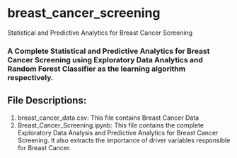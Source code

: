 # breast_cancer_screening
Statistical and Predictive Analytics for Breast Cancer Screening
### A Complete Statistical and Predictive Analytics for Breast Cancer Screening using Exploratory Data Analytics and Random Forest Classifier as the learning algorithm respectively.

## File Descriptions:
1. breast_cancer_data.csv: This file contains Breast Cancer Data
2. Breast_Cancer_Screening.ipynb: This file contains the complete Exploratory Data Analysis and Predictive Analytics for Breast Cancer Screening. It also extracts the importance of driver variables responsible for Breast Cancer.
